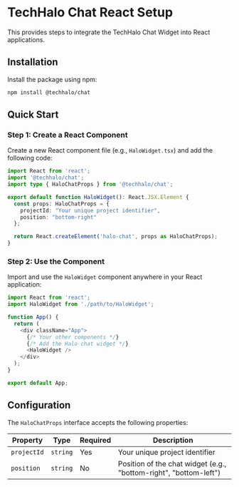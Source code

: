 # TechHalo Chat React Setup

This provides steps to integrate the TechHalo Chat Widget into React applications.

## Installation

Install the package using npm:

```bash
npm install @techhalo/chat
```

## Quick Start

### Step 1: Create a React Component

Create a new React component file (e.g., `HaloWidget.tsx`) and add the following code:

```typescript
import React from 'react';
import '@techhalo/chat';
import type { HaloChatProps } from '@techhalo/chat';

export default function HaloWidget(): React.JSX.Element {
  const props: HaloChatProps = {
    projectId: "Your unique project identifier",
    position: "bottom-right"
  };

  return React.createElement('halo-chat', props as HaloChatProps);
}
```

### Step 2: Use the Component

Import and use the `HaloWidget` component anywhere in your React application:

```typescript
import React from 'react';
import HaloWidget from './path/to/HaloWidget';

function App() {
  return (
    <div className="App">
      {/* Your other components */}
      {/* Add the Halo chat widget */}
      <HaloWidget />
    </div>
  );
}

export default App;
```

## Configuration

The `HaloChatProps` interface accepts the following properties:

| Property | Type | Required | Description |
|----------|------|----------|-------------|
| `projectId` | `string` | Yes | Your unique project identifier |
| `position` | `string` | No | Position of the chat widget (e.g., "bottom-right", "bottom-left") |

